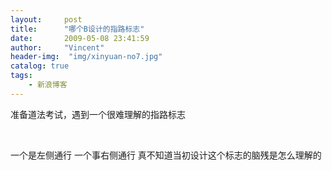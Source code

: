 ```yaml
---
layout:     post
title:      "哪个B设计的指路标志"
date:       2009-05-08 23:41:59
author:     "Vincent"
header-img:  "img/xinyuan-no7.jpg"
catalog: true
tags:
    - 新浪博客
---
```


准备道法考试，遇到一个很难理解的指路标志


<img>
<img>

一个是左侧通行 一个事右侧通行 真不知道当初设计这个标志的脑残是怎么理解的


